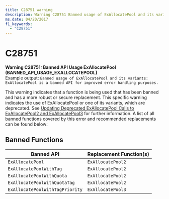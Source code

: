 ```yaml
---
title: C28751 warning
description: Warning C28751 Banned usage of ExAllocatePool and its variants.
ms.date: 04/20/2017
f1_keywords: 
  - "C28751"
---
```


# C28751


**Warning C28751: Banned API Usage ExAllocatePool (BANNED_API_USAGE_EXALLOCATEPOOL)**\
Example output: ```Banned usage of ExAllocatePool and its variants: ExAllocatePool is a banned API for improved error handling purposes.```

This warning indicates that a function is being used that has been banned and has a more robust or secure replacement. This specific warning indicates the use of ExAllocatePool or one of its variants, which are deprecated. See [Updating Deprecated ExAllocatePool Calls to ExAllocatePool2 and ExAllocatePool3](../kernel/updating-deprecated-exallocatepool-calls.md) for further information. A list of all banned functions covered by this error and recommended replacements can be found below: 

## Banned Functions 
| Banned API | Replacement Function(s) |
| -----------|----------------|
|```ExAllocatePool```| ```ExAllocatePool2``` |
|```ExAllocatePoolWithTag```| ```ExAllocatePool2```|
|```ExAllocatePoolWithQuota```| ```ExAllocatePool2```|
|```ExAllocatePoolWithQuotaTag```| ```ExAllocatePool2```|
|```ExAllocatePoolWithTagPriority```| ```ExAllocatePool3```|